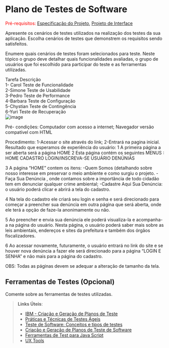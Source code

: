 # Plano de Testes de Software

<span style="color:red">Pré-requisitos: <a href="2-Especificação do Projeto.md"> Especificação do Projeto</a></span>, <a href="3-Projeto de Interface.md"> Projeto de Interface</a>

Apresente os cenários de testes utilizados na realização dos testes da sua aplicação. Escolha cenários de testes que demonstrem os requisitos sendo satisfeitos.

Enumere quais cenários de testes foram selecionados para teste. Neste tópico o grupo deve detalhar quais funcionalidades avaliadas, o grupo de usuários que foi escolhido para participar do teste e as ferramentas utilizadas.
 
 Tarefa	Descrição					
1- Carol	Teste de Funcionalidade					
2-Simone	Teste de Usabilidade					
3-Pedro	Teste de Performance					
4-Barbara	Teste de Configuração					
5-Chystian	Teste de Contingência					
6-Yuri	Teste de Recuperação					
![image](https://user-images.githubusercontent.com/81451748/123196728-d63a9d00-d480-11eb-857d-2296e7226d7f.png)




Pré- condições:
Computador com acesso a internet;
Navegador versão compatível com HTML

Procedimento:
1-Acessar o site através do link;
2-Entrará na pagina inicial.
Resultado que esperamos de experiência do usuário:
1 A primeira página a ser aberta será a página HOME
2 Esta página contém os seguintes MENUS : 
HOME
CADASTRO
 LOGIN/INSCREVA-SE
USUÁRIO
DENÚNIAS

3 A página “HOME” contem os itens: 
-Quem Somos (detalhando sobre nosso interesse em preservar o meio ambiente  e como surgiu o projeto.
-Faça Sua Denúncia , onde contamos sobre a importância de todo cidadão tem em denunciar qualquer crime ambiental;
-Cadastre Aqui Sua Denúncia: o usuário poderá clicar e abrirá a tela do cadastro.


4  Na tela do cadastro ele criará seu login e senha e será direcionado para começar a preencher sua denúncia em outra página que será aberta, onde ele terá a opção de faze-la anonimamente ou não.

5 Ao preencher e envia sua denúncia ele poderá visualiza-la e acompanha-a na página do usuário. Nesta página, o usuário poderá saber mais sobre as leis ambientais, endereços e sites da prefeitura e também dos órgãos fiscalizadores.

6 Ao acessar novamente, futuramente,  o usuário entrará no link do site e se houver nova denúncia a fazer ele será direcionado para a página “LOGIN E SENHA” e não mais para a página do cadastro.

OBS: Todas as páginas devem se adequar  a  alteração de tamanho da tela.
 
## Ferramentas de Testes (Opcional)

Comente sobre as ferramentas de testes utilizadas.
 
> **Links Úteis**:
> - [IBM - Criação e Geração de Planos de Teste](https://www.ibm.com/developerworks/br/local/rational/criacao_geracao_planos_testes_software/index.html)
> - [Práticas e Técnicas de Testes Ágeis](http://assiste.serpro.gov.br/serproagil/Apresenta/slides.pdf)
> -  [Teste de Software: Conceitos e tipos de testes](https://blog.onedaytesting.com.br/teste-de-software/)
> - [Criação e Geração de Planos de Teste de Software](https://www.ibm.com/developerworks/br/local/rational/criacao_geracao_planos_testes_software/index.html)
> - [Ferramentas de Test para Java Script](https://geekflare.com/javascript-unit-testing/)
> - [UX Tools](https://uxdesign.cc/ux-user-research-and-user-testing-tools-2d339d379dc7)
